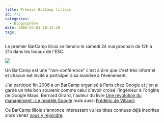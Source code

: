 ```yaml
---
title: Premier BarCamp lillois
id: 772
categories:
  - Blogosphère
date: 2008-04-01 18:42:20
tags:
---
```


Le premier BarCamp lillois se tiendra le samedi 24 mai prochain de 12h à 21h dans les locaux de l'ESC.

![](/images/barcamp_lille.png)

Un BarCamp est une "non-conférence" c'est à dire que c'est très informel et chacun est invité à participer à sa manière à l'évènement.

J'ai participé fin 2006 à un BarCamp organisé à Paris chez Google et j'en ai gardé un très bon souvenir comme celui d'avoir croisé l'ingénieur à l'origine de Google Maps, Bernard Girard, l'auteur du livre [Une révolution du management&nbsp;: Le modèle Google](http://www.amazon.fr/Une-r%C3%A9volution-management-mod%C3%A8le-Google/dp/291626003X/ref=sr_1_2?ie=UTF8&amp;s=books&amp;qid=1207065524&amp;sr=1-2) mais aussi [Frédéric de Villamil](http://fredericdevillamil.com/).

Ce BarCamp lillois s'annonce intéressant vu les têtes connues déjà inscrites alors venez [nous y rejoindre](http://barcamp.org/BarCampLille).